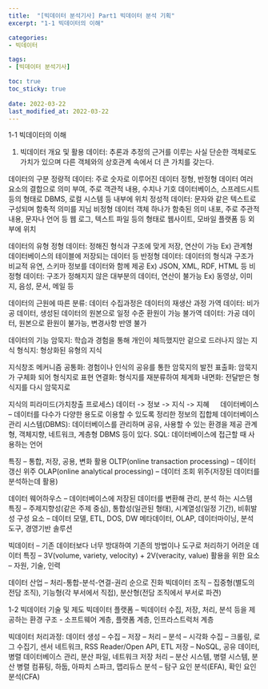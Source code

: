 ```yaml
---
title:  "[빅데이터 분석기사] Part1 빅데이터 분석 기획"
excerpt: "1-1 빅데이터의 이해"

categories:
- 빅데이터

tags:
- [빅데이터 분석기사]

toc: true
toc_sticky: true
 
date: 2022-03-22
last_modified_at: 2022-03-22
---
```

1-1	빅데이터의 이해
1.	빅데이터 개요 및 활용
데이터: 추론과 추정의 근거를 이루는 사실
단순한 객체로도 가치가 있으며 다른 객체와의 상호관계 속에서 더 큰 가치를 갖는다.

데이터의 구분
정량적 데이터: 주로 숫자로 이루어진 데이터
정형, 반정형 데이터
여러 요소의 결합으로 의미 부여, 주로 객관적 내용, 수치나 기호
데이터베이스, 스프레드시트 등의 형태로 DBMS, 로컬 시스템 등 내부에 위치
정성적 데이터: 문자와 같은 텍스트로 구성되며 함축적 의미를 지님
	비정형 데이터
객체 하나가 함축된 의미 내포, 주로 주관적 내용, 문자나 언어 등
웹 로그, 텍스트 파일 등의 형태로 웹사이트, 모바일 플랫폼 등 외부에 위치

데이터의 유형
정형 데이터: 정해진 형식과 구조에 맞게 저장, 연산이 가능
 Ex) 관계형 데이터베이스의 테이블에 저장되는 데이터 등
반정형 데이터: 데이터의 형식과 구조가 비교적 유연, 스키마 정보를 데이터와 함께 제공
 Ex) JSON, XML, RDF, HTML 등
비정형 데이터: 구조가 정해지지 않은 대부분의 데이터, 연산이 불가능
 Ex) 동영상, 이미지, 음성, 문서, 메일 등

데이터의 근원에 따른 분류: 데이터 수집과정은 데이터의 재생산 과정
가역 데이터: 비가공 데이터, 생성된 데이터의 원본으로 일정 수준 환원이 가능
불가역 데이터: 가공 데이터, 원본으로 환원이 불가능, 변경사항 반영 불가

데이터의 기능
암묵지: 학습과 경험을 통해 개인이 체득했지만 겉으로 드러나지 않는 지식
형식지: 형상화된 유형의 지식

지식창조 메커니즘
공통화: 경험이나 인식의 공유를 통한 암묵지의 발전
표출화: 암묵지가 구체화 되어 형식지로 표현
연결화: 형식지를 재분류하여 체계화
내면화: 전달받은 형식지를 다시 암묵지로

지식의 피라미드(가치창출 프로세스)
데이터 -> 정보 -> 지식 -> 지혜
 
데이터베이스 – 데이터를 다수가 다양한 용도로 이용할 수 있도록 정리한 정보의 집합체
데이터베이스 관리 시스템(DBMS): 데이터베이스를 관리하며 공유, 사용할 수 있는 환경을 제공
관계형, 객체지향, 네트워크, 계층형 DBMS 등이 있다.
SQL: 데이터베이스에 접근할 때 사용하는 언어

특징 – 통합, 저장, 공용, 변화
활용
OLTP(online transaction processing) – 데이터 갱신 위주
OLAP(online analytical processing) – 데이터 조회 위주(저장된 데이터를 분석하는데 활용)

데이터 웨어하우스 – 데이터베이스에 저장된 데이터를 변환해 관리, 분석 하는 시스템
특징 – 주제지향성(같은 주제 중심), 통합성(일관된 형태), 시계열성(일정 기간), 비휘발성
구성 요소 – 데이터 모델, ETL, DOS, DW 메타데이터, OLAP, 데이터마이닝, 분석 도구, 경영기반 솔루션


빅데이터 – 기존 데이터보다 너무 방대하여 기존의 방법이나 도구로 처리하기 어려운 데이터
특징 – 3V(volume, variety, velocity) + 2V(veracity, value)
활용을 위한 요소 – 자원, 기술, 인력

데이터 산업 – 처리-통합-분석-연결-권리 순으로 진화
빅데이터 조직 – 집중형(별도의 전담 조직), 기능형(각 부서에서 직접), 분산형(전담 조직에서 부서로 파견)

1-2	빅데이터 기술 및 제도
빅데이터 플랫폼 – 빅데이터 수집, 저장, 처리, 분석 등을 제공하는 환경
구조 - 소프트웨어 계층, 플랫폼 계층, 인프라스트럭처 계층

빅데이터 처리과정: 데이터 생성 – 수집 – 저장 – 처리 – 분석 – 시각화
수집 – 크롤링, 로그 수집기, 센서 네트워크, RSS Reader/Open API, ETL
저장 – NoSQL, 공유 데이터, 병렬 데이터베이스 관리, 분산 파일, 네트워크 저장
처리 – 분산 시스템, 병렬 시스템, 분산 병렬 컴퓨팅, 하둡, 아파치 스파크, 맵리듀스
분석 – 탐구 요인 분석(EFA), 확인 요인 분석(CFA)

